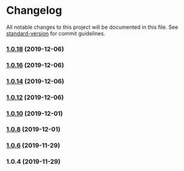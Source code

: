 # Changelog

All notable changes to this project will be documented in this file. See [standard-version](https://github.com/conventional-changelog/standard-version) for commit guidelines.

### [1.0.18](https://github.com/jucian0/redux-infinity-state/compare/v1.0.16...v1.0.18) (2019-12-06)



### [1.0.16](https://github.com/jucian0/redux-infinity-state/compare/v1.0.14...v1.0.16) (2019-12-06)



### [1.0.14](https://github.com/jucian0/redux-infinity-state/compare/v1.0.12...v1.0.14) (2019-12-06)



### [1.0.12](https://github.com/jucian0/redux-infinity-state/compare/v1.0.10...v1.0.12) (2019-12-06)



### [1.0.10](https://github.com/jucian0/redux-infinity-state/compare/v1.0.8...v1.0.10) (2019-12-01)



### [1.0.8](https://github.com/jucian0/redux-infinity-state/compare/v1.0.6...v1.0.8) (2019-12-01)



### [1.0.6](https://github.com/jucian0/redux-infinity-state/compare/v1.0.4...v1.0.6) (2019-11-29)



### 1.0.4 (2019-11-29)
